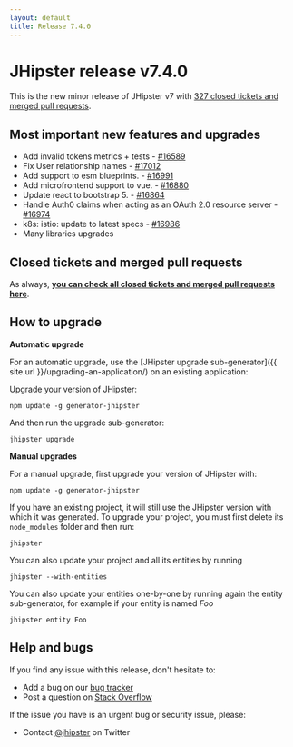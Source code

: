 ```yaml
---
layout: default
title: Release 7.4.0
---
```


JHipster release v7.4.0
==================

This is the new minor release of JHipster v7 with [327 closed tickets and merged pull requests](https://github.com/jhipster/generator-jhipster/issues?q=milestone%3A7.4.0+is%3Aclosed).


Most important new features and upgrades
-------------

- Add invalid tokens metrics + tests - [#16589](https://github.com/jhipster/generator-jhipster/pull/16589)
- Fix User relationship names - [#17012](https://github.com/jhipster/generator-jhipster/pull/17012)
- Add support to esm blueprints. - [#16991](https://github.com/jhipster/generator-jhipster/pull/16991)
- Add microfrontend support to vue. - [#16880](https://github.com/jhipster/generator-jhipster/pull/16880)
- Update react to bootstrap 5. - [#16864](https://github.com/jhipster/generator-jhipster/pull/16864)
- Handle Auth0 claims when acting as an OAuth 2.0 resource server - [#16974](https://github.com/jhipster/generator-jhipster/pull/16974)
- k8s: istio: update to latest specs - [#16986](https://github.com/jhipster/generator-jhipster/pull/16986)
- Many libraries upgrades

Closed tickets and merged pull requests
------------
As always, __[you can check all closed tickets and merged pull requests here](https://github.com/jhipster/generator-jhipster/issues?q=milestone%3A7.4.0+is%3Aclosed)__.

How to upgrade
------------

**Automatic upgrade**

For an automatic upgrade, use the [JHipster upgrade sub-generator]({{ site.url }}/upgrading-an-application/) on an existing application:

Upgrade your version of JHipster:

```
npm update -g generator-jhipster
```

And then run the upgrade sub-generator:

```
jhipster upgrade
```

**Manual upgrades**

For a manual upgrade, first upgrade your version of JHipster with:

```
npm update -g generator-jhipster
```

If you have an existing project, it will still use the JHipster version with which it was generated.
To upgrade your project, you must first delete its `node_modules` folder and then run:

```
jhipster
```

You can also update your project and all its entities by running

```
jhipster --with-entities
```

You can also update your entities one-by-one by running again the entity sub-generator, for example if your entity is named _Foo_

```
jhipster entity Foo
```


Help and bugs
--------------

If you find any issue with this release, don't hesitate to:

- Add a bug on our [bug tracker](https://github.com/jhipster/generator-jhipster/issues?state=open)
- Post a question on [Stack Overflow](http://stackoverflow.com/tags/jhipster/info)

If the issue you have is an urgent bug or security issue, please:

- Contact [@jhipster](https://twitter.com/jhipster) on Twitter
